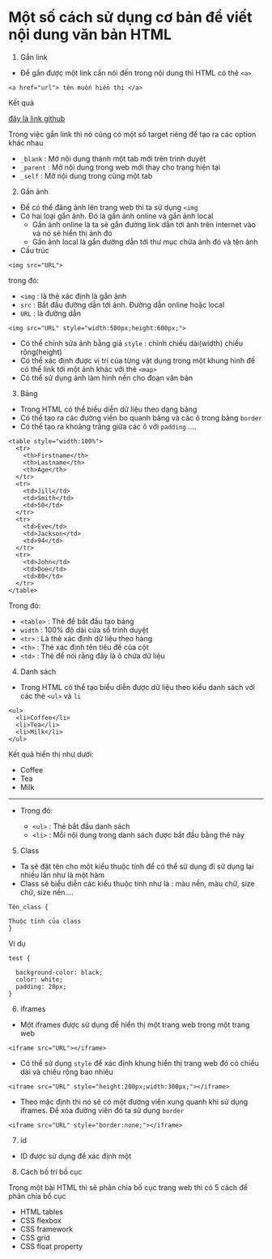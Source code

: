 # Một số cách sử dụng cơ bản để viết nội dung văn bản HTML 
1. Gắn link 
- Để gắn được một link cần nói đến trong nội dung thì HTML có thẻ `<a>`
```
<a href="url"> tên muốn hiển thị </a>
```
Kết quả

[đây là link github](https://github.com/duckmak14/thuctapsinh)

Trong việc gắn link thì nó cũng có một số target riêng để tạo ra các option khác nhau 
- `_blank` : Mở nội dung thành một tab mới trên trình duyệt 
- `_parent` : Mở nội dung trong web mới thay cho trang hiện tại 
- `_self` : Mở nội dung trong cùng một tab

2. Gắn ảnh 
- Để có thể đăng ảnh lên trang web thì ta sử dụng `<img`
- Có hai loại gắn ảnh. Đó là gắn ảnh online và gắn ảnh local 
    - Gắn ảnh online là ta sẽ gắn đường link dẫn tới ảnh trên internet vào và nó sẽ hiển thị ảnh đó 
    - Gắn ảnh local là gắn đường dẫn tới thư mục chứa ảnh đó và tên ảnh 
- Cấu trúc 
```
<img src="URL">
```
trong đó:
- `<img` : là thẻ xác định là gắn ảnh 
- `src` : Bắt đầu đường dẫn tới ảnh. Đường dẫn online hoặc local 
- `URL` : là đường dẫn
```
<img src="URL" style="width:500px;height:600px;">
```
- Có thể chỉnh sửa ảnh bằng giá `style` : chỉnh chiều dài(width) chiều rộng(height)
- Có thể xác định được vị trí của từng vật dụng trong một khung hình để có thể link tới một ảnh khác với thẻ `<map>`
- Có thể sử dụng ảnh làm hình nền cho đoạn văn bản 

3. Bảng
- Trong HTML có thể biểu diễn dữ liệu theo dạng bảng 
- Có thể tạo ra các đường viền bo quanh bảng và các ô trong bảng `border` 
- Có thể tạo ra khoảng trắng giữa các ô với `padding`
....
```
<table style="width:100%">
  <tr>
    <th>Firstname</th>
    <th>Lastname</th> 
    <th>Age</th>
  </tr>
  <tr>
    <td>Jill</td>
    <td>Smith</td>
    <td>50</td>
  </tr>
  <tr>
    <td>Eve</td>
    <td>Jackson</td>
    <td>94</td>
  </tr>
  <tr>
    <td>John</td>
    <td>Doe</td>
    <td>80</td>
  </tr>
</table>
```
Trong đó: 
- `<table>` : Thẻ để bắt đầu tạo bảng  
- `width` : 100% độ dài cửa sổ trình duyệt 
- `<tr>` : Là thẻ xác định dữ liệu theo hàng 
- `<th>` : Thẻ xác định tên tiêu đề của cột 
- `<td>` : Thẻ để nói rằng đây là ô chứa dữ liệu 

4. Danh sách 
- Trong HTML có thể tạo biểu diễn được dữ liệu theo kiểu danh sách với các thẻ `<ul>` và `li`
```
<ul>
  <li>Coffee</li>
  <li>Tea</li>
  <li>Milk</li>
</ul>  
```
Kết quả hiển thị như dưới: 

- Coffee
- Tea
- Milk
<hr>

- Trong đó:

    - `<ul>` : Thẻ bắt đầu danh sách 
    - `<li>` : Mỗi nội dung trong danh sách được bắt đầu bằng thẻ này 

5. Class
- Ta sẽ đặt tên cho một kiểu thuộc tính để có thể sử dụng đi sử dụng lại nhiều lần như là một hàm 
- Class sẽ biểu diễn các kiểu thuộc tính như là : màu nền, màu chữ, size chữ, size nền....

```
Tên_class {

Thuộc tính của class
}
```
Ví dụ 
```
test {

  background-color: black;
  color: white;
  padding: 20px;
}
```

6. iframes 
- Một iframes được sử dụng để hiển thị một trang web trong một trang web 
```
<iframe src="URL"></iframe>
```

- Có thể sử dụng `style` để xác định khung hiển thị trang web đó có chiều dài và chiều rộng bao nhiêu 
```
<iframe src="URL" style="height:200px;width:300px;"></iframe>
```

- Theo mặc định thì nó sẽ có một đường viền xung quanh khi sử dụng iframes. Để xóa đường viên đó ta sử dụng `border`
```
<iframe src="URL" style="border:none;"></iframe>
```
7. id 
- ID được sử dụng để xác định một 
8. Cách bố trí bố cục 

Trong một bài HTML thì sẽ phân chia bố cục trang web thì có 5 cách để phân chia bố cục
- HTML tables
- CSS flexbox
- CSS framework
- CSS grid
- CSS float property

